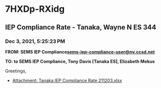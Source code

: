 # 7HXDp-RXidg
## IEP Compliance Rate - Tanaka, Wayne N ES 344
### Dec 3, 2021, 5:25:23 PM
**FROM: SEMS IEP Compliance<sems-iep-compliance-user@nv.ccsd.net>**

**TO: to SEMS IEP Compliance, Tony Davis [Tanaka ES], Elizabeth Mekus**


Greetings,  





* [Attachment: Tanaka IEP Compliance Rate 211203.xlsx](7HXDp-RXidg-attachment-1.xlsx)
